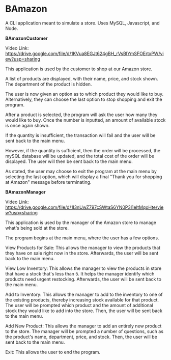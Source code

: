 # BAmazon
A CLI application meant to simulate a store. Uses MySQL, Javascript, and Node.

**BAmazonCustomer**

Video Link: https://drive.google.com/file/d/1KVua8EGJt624gBH_rVsBIYmSFOErtxPW/view?usp=sharing

This application is used by the customer to shop at our Amazon store.

A list of products are displayed, with their name, price, and stock shown. The department of the product is hidden.

The user is now given an option as to which product they would like to buy. Alternatively, they can choose the last option to stop shopping and exit the program.

After a product is selected, the program will ask the user how many they would like to buy. Once the number is inputted, an amount of available stock is once again shown.

If the quantity is insufficient, the transaction will fail and the user will be sent back to the main menu.

However, if the quantity is sufficient, then the order will be processed, the mySQL database will be updated, and the total cost of the order will be displayed. The user will then be sent back to the main menu.

As stated, the user may choose to exit the program at the main menu by selecting the last option, which will display a final "Thank you for shopping at Amazon" message before terminating.

**BAmazonManager**

Video Link: https://drive.google.com/file/d/1I3nUwZ797cSWtaS6YN0P3l1eItMqoHte/view?usp=sharing

This application is used by the manager of the Amazon store to manage what's being sold at the store.

The program begins at the main menu, where the user has a few options.

View Products for Sale: This allows the manager to view the products that they have on sale right now in the store. Afterwards, the user will be sent back to the main menu.

View Low Inventory: This allows the manager to view the products in store that have a stock that's less than 5. It helps the manager identify which products need urgent restocking. Afterwards, the user will be sent back to the main menu.

Add to Inventory: This allows the manager to add to the inventory to one of the existing products, thereby increasing stock available for that product. The user will be prompted which product and the amount of additional stock they would like to add into the store. Then, the user will be sent back to the main menu.

Add New Product: This allows the manager to add an entirely new product to the store. The manager will be prompted a number of questions, such as the product's name, department, price, and stock. Then, the user will be sent back to the main menu.

Exit: This allows the user to end the program.

